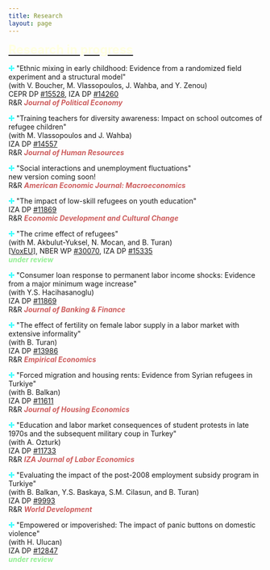 ```yaml
---
title: Research
layout: page
---
```


<p><font size="+2"><b><u><font color="LightYellow">Research in progress</font></u></b></font></p>

<p><b><font color="Aqua">&#10018;</font></b> "Ethnic mixing in early childhood: Evidence from a randomized field
experiment and a structural model"
<br>(with V. Boucher, M. Vlassopoulos, J. Wahba, and Y. Zenou)
<br>CEPR DP <a href="https://cepr.org/publications/dp15528" target="_blank">#15528</a>, IZA DP <a href="https://docs.iza.org/dp14260.pdf" target="_blank">#14260</a>
<br>R&R <i><b><font color="IndianRed">Journal of Political Economy</font></b></i></p>

<p><b><font color="Aqua">&#10018;</font></b> "Training teachers for diversity awareness: Impact on school outcomes of refugee children"
<br>(with M. Vlassopoulos and J. Wahba)
<br>IZA DP <a href="https://docs.iza.org/dp14557.pdf" target="_blank">#14557</a>
<br>R&R <i><b><font color="IndianRed">Journal of Human Resources</font></b></i></p>

<p><b><font color="Aqua">&#10018;</font></b> "Social interactions and unemployment fluctuations"
<br>new version coming soon!
<br>R&R <i><b><font color="IndianRed">American Economic Journal: Macroeconomics</font></b></i></p>

<p><b><font color="Aqua">&#10018;</font></b> "The impact of low-skill refugees on youth education"
<br>IZA DP <a href="https://docs.iza.org/dp11869.pdf" target="_blank">#11869</a>
<br>R&R <i><b><font color="IndianRed">Economic Development and Cultural Change</font></b></i></p>

<p><b><font color="Aqua">&#10018;</font></b> "The crime effect of refugees"
<br>(with M. Akbulut-Yuksel, N. Mocan, and B. Turan)
<br>[<a href="https://cepr.org/voxeu/columns/crime-effect-refugees" target="_blank">VoxEU</a>], NBER WP <a href="https://www.nber.org/papers/w30070" target="_blank">#30070</a>, IZA DP <a href="https://docs.iza.org/dp15335.pdf" target="_blank">#15335</a>
<br><i><b><font color="LightGreen">under review</font></b></i></p>

<p><b><font color="Aqua">&#10018;</font></b> "Consumer loan response to permanent labor income shocks: Evidence from a major minimum wage increase"
<br>(with Y.S. Hacihasanoglu)
<br>IZA DP <a href="https://docs.iza.org/dp10751.pdf" target="_blank">#11869</a>
<br>R&R <i><b><font color="IndianRed">Journal of Banking & Finance</font></b></i></p>

<p><b><font color="Aqua">&#10018;</font></b> "The effect of fertility on female labor supply in a labor market with extensive informality"
<br>(with B. Turan)
<br>IZA DP <a href="https://docs.iza.org/dp13986.pdf" target="_blank">#13986</a>
<br>R&R <i><b><font color="IndianRed">Empirical Economics</font></b></i></p>

<p><b><font color="Aqua">&#10018;</font></b> "Forced migration and housing rents: Evidence from Syrian refugees in Turkiye"
<br>(with B. Balkan)
<br>IZA DP <a href="https://docs.iza.org/dp11611.pdf" target="_blank">#11611</a>
<br>R&R <i><b><font color="IndianRed">Journal of Housing Economics</font></b></i></p>

<p><b><font color="Aqua">&#10018;</font></b> "Education and labor market consequences of student protests in late 1970s and the subsequent military coup in Turkey"
<br>(with A. Ozturk)
<br>IZA DP <a href="https://docs.iza.org/dp11733.pdf" target="_blank">#11733</a>
<br>R&R <i><b><font color="IndianRed">IZA Journal of Labor Economics</font></b></i></p>

<p><b><font color="Aqua">&#10018;</font></b> "Evaluating the impact of the post-2008 employment subsidy program in Turkiye"
<br>(with B. Balkan, Y.S. Baskaya, S.M. Cilasun, and B. Turan)
<br>IZA DP <a href="https://docs.iza.org/dp9993.pdf" target="_blank">#9993</a>
<br>R&R <i><b><font color="IndianRed">World Development</font></b></i></p>

<p><b><font color="Aqua">&#10018;</font></b> "Empowered or impoverished: The impact of panic buttons on domestic violence"
<br>(with H. Ulucan)
<br>IZA DP <a href="https://docs.iza.org/dp12847.pdf" target="_blank">#12847</a>
<br><i><b><font color="LightGreen">under review</font></b></i></p>

